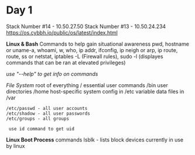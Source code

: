 # Day 1
Stack Number #14 - 10.50.27.50
Stack Number #13 - 10.50.24.234
https://os.cybbh.io/public/os/latest/index.html 

**Linux & Bash**
Commands to help gain situational awareness
  pwd, hostname or uname-a, whoami, w, who, ip addr, ifconfig, ip neigh or arp, ip route, route, ss or netstat, iptables -L (Firewall rules), sudo -l (displayes commands that can be ran at elevated privileges)

  *use "--help" to get info on commands*

  *File System*
    root of everything /
    essential user commands /bin
    user directories /home
    host-specific system config in /etc
    variable data files in /var

    /etc/passwd - all user accounts
    /etc/shadow - all user passwords
    /etc/groups - all groups

     use id command to get uid 
**Linux Boot Process**
commands
lsblk - lists block devices currently in use by linux



  
